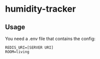 # humidity-tracker
## Usage
You need a .env file that contains the config:
```env
REDIS_URI=[SERVER URI]
ROOM=living
```